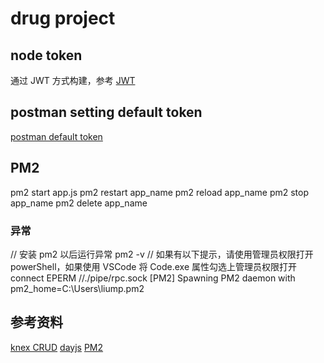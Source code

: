 # drug project

## node token

通过 JWT 方式构建，参考 [JWT]('https://blog.csdn.net/small_white_123/article/details/121462359')

## postman setting default token

[postman default token]('https://blog.csdn.net/u011447403/article/details/123655201')

## PM2

pm2 start app.js
pm2 restart app_name
pm2 reload app_name
pm2 stop app_name
pm2 delete app_name

### 异常
// 安装 pm2 以后运行异常
pm2 -v
// 如果有以下提示，请使用管理员权限打开 powerShell，如果使用 VSCode 将 Code.exe 属性勾选上管理员权限打开
connect EPERM //./pipe/rpc.sock
[PM2] Spawning PM2 daemon with pm2_home=C:\Users\liump\.pm2

## 参考资料
[knex CRUD]('https://blog.csdn.net/m0_51810668/article/details/131277990')
[dayjs]('https://dayjs.fenxianglu.cn/category/parse.html#%E5%AE%9E%E4%BE%8B')
[PM2]('https://pm2.keymetrics.io/docs/usage/quick-start/')